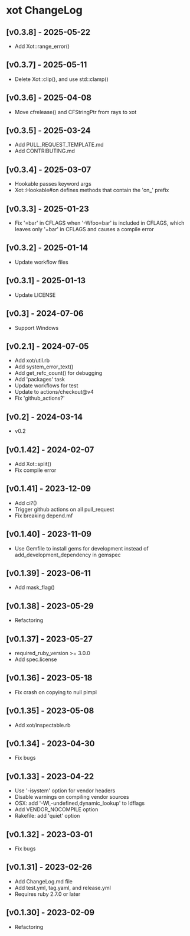 # xot ChangeLog


## [v0.3.8] - 2025-05-22

- Add Xot::range_error()


## [v0.3.7] - 2025-05-11

- Delete Xot::clip(), and use std::clamp()


## [v0.3.6] - 2025-04-08

- Move cfrelease() and CFStringPtr from rays to xot


## [v0.3.5] - 2025-03-24

- Add PULL_REQUEST_TEMPLATE.md
- Add CONTRIBUTING.md


## [v0.3.4] - 2025-03-07

- Hookable passes keyword args
- Xot::Hookable#on defines methods that contain the 'on_' prefix


## [v0.3.3] - 2025-01-23

- Fix '=bar' in CFLAGS when '-Wfoo=bar' is included in CFLAGS, which leaves only '=bar' in CFLAGS and causes a compile error


## [v0.3.2] - 2025-01-14

- Update workflow files


## [v0.3.1] - 2025-01-13

- Update LICENSE


## [v0.3] - 2024-07-06

- Support Windows


## [v0.2.1] - 2024-07-05

- Add xot/util.rb
- Add system_error_text()
- Add get_refc_count() for debugging
- Add 'packages' task
- Update workflows for test
- Update to actions/checkout@v4
- Fix 'github_actions?'


## [v0.2] - 2024-03-14

- v0.2


## [v0.1.42] - 2024-02-07

- Add Xot::split()
- Fix compile error


## [v0.1.41] - 2023-12-09

- Add ci?()
- Trigger github actions on all pull_request
- Fix breaking depend.mf


## [v0.1.40] - 2023-11-09

- Use Gemfile to install gems for development instead of add_development_dependency in gemspec


## [v0.1.39] - 2023-06-11

- Add mask_flag()


## [v0.1.38] - 2023-05-29

- Refactoring


## [v0.1.37] - 2023-05-27

- required_ruby_version >= 3.0.0
- Add spec.license


## [v0.1.36] - 2023-05-18

- Fix crash on copying to null pimpl


## [v0.1.35] - 2023-05-08

- Add xot/inspectable.rb


## [v0.1.34] - 2023-04-30

- Fix bugs


## [v0.1.33] - 2023-04-22

- Use '-isystem' option for vendor headers
- Disable warnings on compiling vendor sources
- OSX: add '-Wl,-undefined,dynamic_lookup' to ldflags
- Add VENDOR_NOCOMPILE option
- Rakefile: add 'quiet' option


## [v0.1.32] - 2023-03-01

- Fix bugs


## [v0.1.31] - 2023-02-26

- Add ChangeLog.md file
- Add test.yml, tag.yaml, and release.yml
- Requires ruby 2.7.0 or later


## [v0.1.30] - 2023-02-09

- Refactoring
